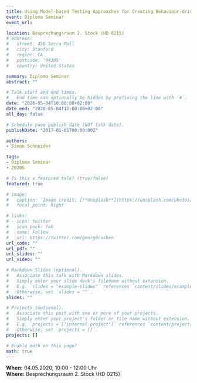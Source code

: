 ```yaml
---
title: Using Model-based Testing Approaches for Creating Behaviour-driven Tests in the Context of VoIP Software
event: Diploma Seminar
event_url:

location: Besprechungsraum 2. Stock (HD 0215)
# address:
#   street: 450 Serra Mall
#   city: Stanford
#   region: CA
#   postcode: '94305'
#   country: United States

summary: Diploma Seminar
abstract: ""

# Talk start and end times.
#   End time can optionally be hidden by prefixing the line with `#`.
date: "2020-05-04T10:00:00+02:00"
date_end: "2020-05-04T12:00:00+02:00"
all_day: false

# Schedule page publish date (NOT talk date).
publishDate: "2017-01-01T00:00:00Z"

authors:
- Simon Schneider

tags:
- Diploma Seminar
- 2020S

# Is this a featured talk? (true/false)
featured: true

# image:
#   caption: 'Image credit: [**Unsplash**](https://unsplash.com/photos/bzdhc5b3Bxs)'
#   focal_point: Right

# links:
# - icon: twitter
#   icon_pack: fab
#   name: Follow
#   url: https://twitter.com/georgecushen
url_code: ""
url_pdf: ""
url_slides: ""
url_video: ""

# Markdown Slides (optional).
#   Associate this talk with Markdown slides.
#   Simply enter your slide deck's filename without extension.
#   E.g. `slides = "example-slides"` references `content/slides/example-slides.md`.
#   Otherwise, set `slides = ""`.
slides: ""

# Projects (optional).
#   Associate this post with one or more of your projects.
#   Simply enter your project's folder or file name without extension.
#   E.g. `projects = ["internal-project"]` references `content/project/deep-learning/index.md`.
#   Otherwise, set `projects = []`.
projects: []

# Enable math on this page?
math: true
---
```


**When:** 04.05.2020, 10:00 - 12:00 Uhr  
**Where:** Besprechungsraum 2. Stock (HD 0215)  
